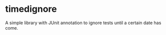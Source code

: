 timedignore
===========

A simple library with JUnit annotation to ignore tests until a certain date has come.
